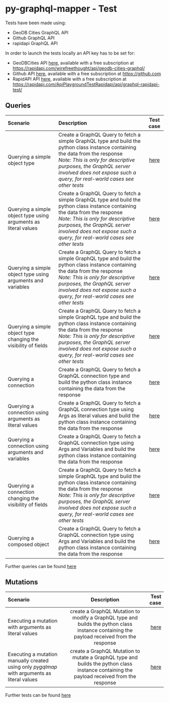 # py-graphql-mapper - Test

Tests have been made using:

- GeoDB Cities GraphQL API
- Github GraphQL API
- rapidapi GraphQL API


In order to launch the tests locally an API key has to be set for:

 * GeoDBCities API [here](https://github.com/dapalex/py-graphql-mapper/blob/main/tests/consts.py), available with a free subscription at https://rapidapi.com/wirefreethought/api/geodb-cities-graphql/
* Github API [here](https://github.com/dapalex/py-graphql-mapper/blob/main/tests/consts.py), available with a free subscription at https://github.com
* RapidAPI API [here](https://github.com/dapalex/py-graphql-mapper/blob/main/tests/consts.py), available with a free subscription at https://rapidapi.com/ApiPlaygroundTestRapidapi/api/graphql-rapidapi-test/


## Queries

| Scenario | Description | Test case |
|:---------|:-----------|:----------:|
| Querying a simple object type | Create a GraphQL Query to fetch a simple GraphQL type and build the python class instance containing the data from the response <br> _Note: This is only for descriptive purposes, the GraphQL server involved does not expose such a query, for real-world cases see other tests_ | [here](https://github.com/dapalex/py-graphql-mapper/blob/main/tests/tstquery/simple_obj_test.py)|
| Querying a simple object type using arguments as literal values | Create a GraphQL Query to fetch a simple GraphQL type and build the python class instance containing the data from the response <br> _Note: This is only for descriptive purposes, the GraphQL server involved does not expose such a query, for real-world cases see other tests_ | [here](https://github.com/dapalex/py-graphql-mapper/blob/main/tests/tstquery/simple_obj_args_literal_test.py) |
| Querying a simple object type using arguments and variables | Create a GraphQL Query to fetch a simple GraphQL type and build the python class instance containing the data from the response <br> _Note: This is only for descriptive purposes, the GraphQL server involved does not expose such a query, for real-world cases see other tests_ | [here](https://github.com/dapalex/py-graphql-mapper/blob/main/tests/tstquery/simple_obj_args_vars_test.py) |
| Querying a simple object type changing the visibility of fields | Create a GraphQL Query to fetch a simple GraphQL type and build the python class instance containing the data from the response <br> _Note: This is only for descriptive purposes, the GraphQL server involved does not expose such a query, for real-world cases see other tests_ | [here](https://github.com/dapalex/py-graphql-mapper/blob/main/tests/tstquery/simple_obj_viewchange_test.py) |
| Querying a connection | Create a GraphQL Query to fetch a GraphQL connection type and build the python class instance containing the data from the response | [here](https://github.com/dapalex/py-graphql-mapper/blob/main/tests/tstquery/connobj_test.py) |
| Querying a connection using arguments as literal values | Create a GraphQL Query to fetch a GraphQL connection type using Args as literal values and build the python class instance containing the data from the response | [here](https://github.com/dapalex/py-graphql-mapper/blob/main/tests/tstquery/connobj_args_literal_test.py) |
| Querying a connection using arguments and variables | Create a GraphQL Query to fetch a GraphQL connection type using Args and Variables and build the python class instance containing the data from the response | [here](https://github.com/dapalex/py-graphql-mapper/blob/main/tests/tstquery/connobj_args_vars_test.py) |
| Querying a connection changing the visibility of fields | Create a GraphQL Query to fetch a simple GraphQL type and build the python class instance containing the data from the response <br> _Note: This is only for descriptive purposes, the GraphQL server involved does not expose such a query, for real-world cases see other tests_ | [here](https://github.com/dapalex/py-graphql-mapper/blob/main/tests/tstquery/connobj_viewchange_test.py) |
| Querying a composed object | Create a GraphQL Query to fetch a GraphQL connection type using Args and Variables and build the python class instance containing the data from the response | [here](https://github.com/dapalex/py-graphql-mapper/blob/main/tests/tstquery/complex_obj_test.py) |

Further queries can be found [here](https://github.com/dapalex/py-graphql-mapper/blob/main/tests/unittests.py)

## Mutations

| Scenario | Description | Test case |
|:---------|:-----------:|----------:|
| Executing a mutation with arguments as literal values | create a GraphQL Mutation to modify a GraphQL type and builds the python class instance containing the payload received from the response | [here](https://github.com/dapalex/py-graphql-mapper/blob/main/tests/tstmutation/mutation_test.py) |
| Executing a mutation manually created using only _pygqlmap_ with arguments as literal values | create a GraphQL Mutation to mutate a GraphQL type and builds the python class instance containing the payload received from the response | [here](https://github.com/dapalex/py-graphql-mapper/blob/main/tests/tstmutation/manual_mutation_test.py) |


Further tests can be found [here](https://github.com/dapalex/py-graphql-mapper/blob/main/tests/unittests.py)
